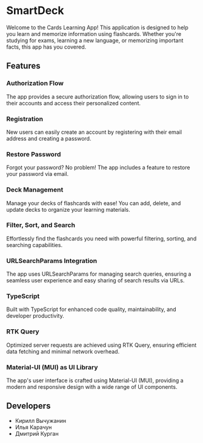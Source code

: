 # SmartDeck

Welcome to the Cards Learning App! This application is designed to help you learn and memorize information using flashcards. Whether you're studying for exams, learning a new language, or memorizing important facts, this app has you covered.

## Features

### Authorization Flow

The app provides a secure authorization flow, allowing users to sign in to their accounts and access their personalized content.

### Registration

New users can easily create an account by registering with their email address and creating a password.

### Restore Password

Forgot your password? No problem! The app includes a feature to restore your password via email.

### Deck Management

Manage your decks of flashcards with ease! You can add, delete, and update decks to organize your learning materials.

### Filter, Sort, and Search

Effortlessly find the flashcards you need with powerful filtering, sorting, and searching capabilities.

### URLSearchParams Integration

The app uses URLSearchParams for managing search queries, ensuring a seamless user experience and easy sharing of search results via URLs.

### TypeScript

Built with TypeScript for enhanced code quality, maintainability, and developer productivity.

### RTK Query

Optimized server requests are achieved using RTK Query, ensuring efficient data fetching and minimal network overhead.

### Material-UI (MUI) as UI Library

The app's user interface is crafted using Material-UI (MUI), providing a modern and responsive design with a wide range of UI components.

## Developers

- Кирилл Вычужанин
- Илья Карачун
- Дмитрий Курган
